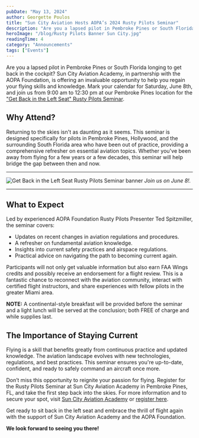 ```yaml
---
pubDate: "May 13, 2024"
author: Georgette Poulos
title: "Sun City Aviation Hosts AOPA’s 2024 Rusty Pilots Seminar"
description: "Are you a lapsed pilot in Pembroke Pines or South Florida longing to get back in the cockpit? Sun City Aviation Academy, in partnership with the AOPA Foundation, is offering an invaluable opportunity to help you regain your flying skills and knowledge. Mark your calendar for Saturday, June 8th, and join us from 9:00 am to 12:30 pm at our Pembroke Pines location for the 'Get Back in the Left Seat' Rusty Pilots Seminar."
heroImage: "/blog/Rusty Pilots Banner Sun City.jpg"
readingTime: 4
category: "Announcements"
tags: ["Events"]
---
```


Are you a lapsed pilot in Pembroke Pines or South Florida longing to get back in the cockpit? Sun City Aviation Academy, in partnership with the AOPA Foundation, is offering an invaluable opportunity to help you regain your flying skills and knowledge. Mark your calendar for Saturday, June 8th, and join us from 9:00 am to 12:30 pm at our Pembroke Pines location for the ["Get Back in the Left Seat" Rusty Pilots Seminar](https://www.aopa.org/training-and-safety/lapsed-pilots/rusty-pilots/rusty-pilot-seminars).

## Why Attend?

Returning to the skies isn't as daunting as it seems. This seminar is designed specifically for pilots in Pembroke Pines, Hollywood, and the surrounding South Florida area who have been out of practice, providing a comprehensive refresher on essential aviation topics. Whether you've been away from flying for a few years or a few decades, this seminar will help bridge the gap between then and now.

---

![Get Back in the Left Seat Rusty Pilots Seminar banner](/blog/aopa-rusty-pilots-seminar-sun-city-flyer.webp)
_Join us on June 8!._

---

## What to Expect

Led by experienced AOPA Foundation Rusty Pilots Presenter Ted Spitzmiller, the seminar covers:

- Updates on recent changes in aviation regulations and procedures.
- A refresher on fundamental aviation knowledge.
- Insights into current safety practices and airspace regulations.
- Practical advice on navigating the path to becoming current again.

Participants will not only get valuable information but also earn FAA Wings credits and possibly receive an endorsement for a flight review. This is a fantastic chance to reconnect with the aviation community, interact with certified flight instructors, and share experiences with fellow pilots in the greater Miami area.

**NOTE:** A continental-style breakfast will be provided before the seminar and a light lunch will be served at the conclusion; both FREE of charge and while supplies last.

## The Importance of Staying Current

Flying is a skill that benefits greatly from continuous practice and updated knowledge. The aviation landscape evolves with new technologies, regulations, and best practices. This seminar ensures you're up-to-date, confident, and ready to safely command an aircraft once more.

Don’t miss this opportunity to reignite your passion for flying. Register for the Rusty Pilots Seminar at Sun City Aviation Academy in Pembroke Pines, FL, and take the first step back into the skies. For more information and to secure your spot, visit [Sun City Aviation Academy](http://www.suncityaviation.com/contact-us) or [register here](https://webforms.aopa.org/rustypilotsHWO06082024?_gl=1*1gejwnk*_gcl_au*MTc4NzYwNTIwMC4xNzEzNTQzNTU4*_ga*MTIyNDg4OTE5OC4xNzE1MTgwODU3*_ga_SM42H3BVW5*MTcxNTYzMDQxOS40LjEuMTcxNTYzMTU2OC4zNi4wLjA.*_ga_B4TCX358SE*MTcxNTYzMDQxOS40LjEuMTcxNTYzMTU2OC4zNi4wLjA.&_ga=2.219652635.344478876.1715630420-1224889198.1715180857).

Get ready to sit back in the left seat and embrace the thrill of flight again with the support of Sun City Aviation Academy and the AOPA Foundation.

**We look forward to seeing you there!**
